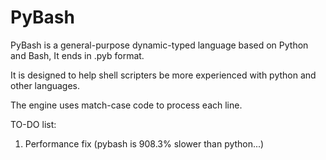 # PyBash

PyBash is a general-purpose dynamic-typed language based on Python and Bash, It ends in .pyb format.

It is designed to help shell scripters be more experienced with python and other languages.

The engine uses match-case code to process each line.

TO-DO list:
1. Performance fix (pybash is 908.3% slower than python...)

